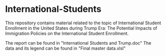 # International-Students
This repository contains material related to the topic of International Student Enrollment in the United States during Trump Era: The Potential Impacts of Immigration Policies on the International Student Enrollment.

The report can be found in "International Students and Trump.doc"
The data and its legend can be found in "Final master data.xlsl"
